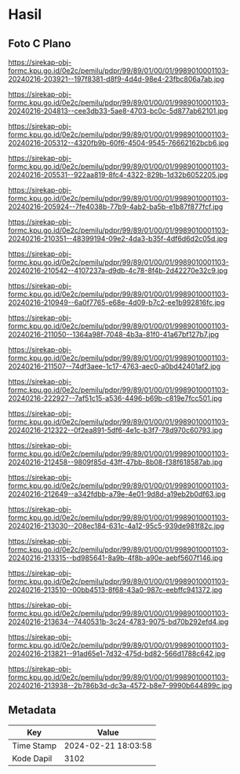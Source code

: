# Hasil

## Foto C Plano

https://sirekap-obj-formc.kpu.go.id/0e2c/pemilu/pdpr/99/89/01/00/01/9989010001103-20240216-203921--197f8381-d8f9-4d4d-98e4-23fbc806a7ab.jpg

https://sirekap-obj-formc.kpu.go.id/0e2c/pemilu/pdpr/99/89/01/00/01/9989010001103-20240216-204813--cee3db33-5ae8-4703-bc0c-5d877ab62101.jpg

https://sirekap-obj-formc.kpu.go.id/0e2c/pemilu/pdpr/99/89/01/00/01/9989010001103-20240216-205312--4320fb9b-60f6-4504-9545-76662162bcb6.jpg

https://sirekap-obj-formc.kpu.go.id/0e2c/pemilu/pdpr/99/89/01/00/01/9989010001103-20240216-205531--922aa819-8fc4-4322-829b-1d32b6052205.jpg

https://sirekap-obj-formc.kpu.go.id/0e2c/pemilu/pdpr/99/89/01/00/01/9989010001103-20240216-205924--7fe4038b-77b9-4ab2-ba5b-e1b87f877fcf.jpg

https://sirekap-obj-formc.kpu.go.id/0e2c/pemilu/pdpr/99/89/01/00/01/9989010001103-20240216-210351--48399194-09e2-4da3-b35f-4df6d6d2c05d.jpg

https://sirekap-obj-formc.kpu.go.id/0e2c/pemilu/pdpr/99/89/01/00/01/9989010001103-20240216-210542--4107237a-d9db-4c78-8f4b-2d42270e32c9.jpg

https://sirekap-obj-formc.kpu.go.id/0e2c/pemilu/pdpr/99/89/01/00/01/9989010001103-20240216-210949--6a0f7765-e68e-4d09-b7c2-ee1b992816fc.jpg

https://sirekap-obj-formc.kpu.go.id/0e2c/pemilu/pdpr/99/89/01/00/01/9989010001103-20240216-211050--1364a98f-7048-4b3a-81f0-41a67bf127b7.jpg

https://sirekap-obj-formc.kpu.go.id/0e2c/pemilu/pdpr/99/89/01/00/01/9989010001103-20240216-211507--74df3aee-1c17-4763-aec0-a0bd42401af2.jpg

https://sirekap-obj-formc.kpu.go.id/0e2c/pemilu/pdpr/99/89/01/00/01/9989010001103-20240216-222927--7af51c15-a536-4496-b69b-c819e7fcc501.jpg

https://sirekap-obj-formc.kpu.go.id/0e2c/pemilu/pdpr/99/89/01/00/01/9989010001103-20240216-212322--0f2ea891-5df6-4e1c-b3f7-78d970c60793.jpg

https://sirekap-obj-formc.kpu.go.id/0e2c/pemilu/pdpr/99/89/01/00/01/9989010001103-20240216-212458--9809f85d-43ff-47bb-8b08-f38f618587ab.jpg

https://sirekap-obj-formc.kpu.go.id/0e2c/pemilu/pdpr/99/89/01/00/01/9989010001103-20240216-212649--a342fdbb-a79e-4e01-9d8d-a19eb2b0df63.jpg

https://sirekap-obj-formc.kpu.go.id/0e2c/pemilu/pdpr/99/89/01/00/01/9989010001103-20240216-213030--208ec184-631c-4a12-95c5-939de981f82c.jpg

https://sirekap-obj-formc.kpu.go.id/0e2c/pemilu/pdpr/99/89/01/00/01/9989010001103-20240216-213315--bd985641-8a9b-4f8b-a90e-aebf5607f146.jpg

https://sirekap-obj-formc.kpu.go.id/0e2c/pemilu/pdpr/99/89/01/00/01/9989010001103-20240216-213510--00bb4513-8f68-43a0-987c-eebffc941372.jpg

https://sirekap-obj-formc.kpu.go.id/0e2c/pemilu/pdpr/99/89/01/00/01/9989010001103-20240216-213634--7440531b-3c24-4783-9075-bd70b292efd4.jpg

https://sirekap-obj-formc.kpu.go.id/0e2c/pemilu/pdpr/99/89/01/00/01/9989010001103-20240216-213821--91ad65e1-7d32-475d-bd82-566d1788c642.jpg

https://sirekap-obj-formc.kpu.go.id/0e2c/pemilu/pdpr/99/89/01/00/01/9989010001103-20240216-213938--2b786b3d-dc3a-4572-b8e7-9990b644899c.jpg


## Metadata

| Key        | Value               |
| ---------- | ------------------- |
| Time Stamp | 2024-02-21 18:03:58 |
| Kode Dapil | 3102                |



